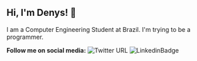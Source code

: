 ## Hi, I'm Denys! :wave:
I am a Computer Engineering Student at Brazil. I'm trying to be a programmer.

**Follow me on social media:**
![Twitter URL](https://img.shields.io/twitter/url?style=social&url=https%3A%2F%2Ftwitter.com%2FDenys_Menfredy)
![LinkedinBadge](https://img.shields.io/badge/-LinkedIn-blue?style=flat-square&logo=Linkedin&logoColor=white&link=https://www.linkedin.com/in/denys-menfredy/)
